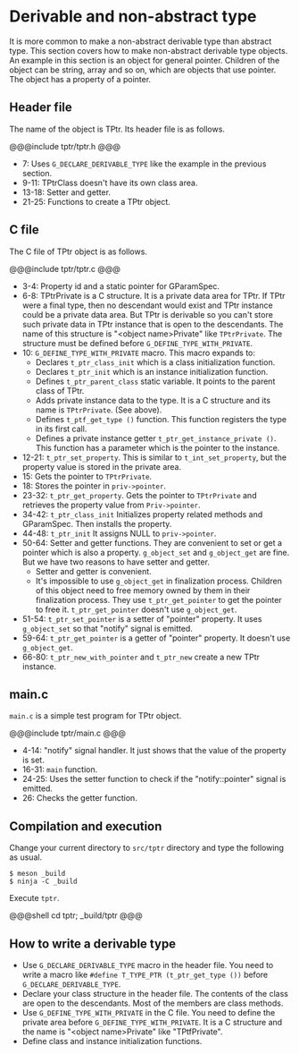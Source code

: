 # Derivable and non-abstract type

It is more common to make a non-abstract derivable type than abstract type.
This section covers how to make non-abstract derivable type objects.
An example in this section is an object for general pointer.
Children of the object can be string, array and so on, which are objects that use pointer.
The object has a property of a pointer.

## Header file

The name of the object is TPtr.
Its header file is as follows.

@@@include
tptr/tptr.h
@@@

- 7: Uses `G_DECLARE_DERIVABLE_TYPE` like the example in the previous section.
- 9-11: TPtrClass doesn't have its own class area.
- 13-18: Setter and getter.
- 21-25: Functions to create a TPtr object.

## C file

The C file of TPtr object is as follows.

@@@include
tptr/tptr.c
@@@

- 3-4: Property id and a static pointer for GParamSpec.
- 6-8: TPtrPrivate is a C structure.
It is a private data area for TPtr.
If TPtr were a final type, then no descendant would exist and TPtr instance could be a private data area.
But TPtr is derivable so you can't store such private data in TPtr instance that is open to the descendants.
The name of this structure is "<object name\>Private" like `TPtrPrivate`.
The structure must be defined before `G_DEFINE_TYPE_WITH_PRIVATE`.
- 10: `G_DEFINE_TYPE_WITH_PRIVATE` macro.
This macro expands to:
  - Declares `t_ptr_class_init` which is a class initialization function.
  - Declares `t_ptr_init` which is an instance initialization function.
  - Defines `t_ptr_parent_class` static variable.
It points to the parent class of TPtr.
  - Adds private instance data to the type.
It is a C structure and its name is `TPtrPrivate`. (See above).
  - Defines `t_ptf_get_type ()` function.
This function registers the type in its first call.
  - Defines a private instance getter `t_ptr_get_instance_private ()`.
This function has a parameter which is the pointer to the instance.
- 12-21: `t_ptr_set_property`.
This is similar to `t_int_set_property`, but the property value is stored in the private area.
- 15: Gets the pointer to `TPtrPrivate`.
- 18: Stores the pointer in `priv->pointer`.
- 23-32: `t_ptr_get_property`.
Gets the pointer to `TPtrPrivate` and retrieves the property value from `Priv->pointer`.
- 34-42: `t_ptr_class_init`
Initializes property related methods and GParamSpec.
Then installs the property.
- 44-48: `t_ptr_init`
It assigns NULL to `priv->pointer`.
- 50-64: Setter and getter functions.
They are convenient to set or get a pointer which is also a property.
`g_object_set` and `g_object_get` are fine.
But we have two reasons to have setter and getter.
  - Setter and getter is convenient.
  - It's impossible to use `g_object_get` in finalization process.
Children of this object need to free memory owned by them in their finalization process.
They use `t_ptr_get_pointer` to get the pointer to free it.
`t_ptr_get_pointer` doesn't use `g_object_get`.
- 51-54: `t_ptr_set_pointer` is a setter of "pointer" property.
It uses `g_object_set` so that "notify" signal is emitted.
- 59-64: `t_ptr_get_pointer` is a getter of "pointer" property.
It doesn't use `g_object_get`.
- 66-80: `t_ptr_new_with_pointer` and `t_ptr_new` create a new TPtr instance.

## main.c

`main.c` is a simple test program for TPtr object.

@@@include
tptr/main.c
@@@

- 4-14: "notify" signal handler.
It just shows that the value of the property is set.
- 16-31: `main` function.
- 24-25: Uses the setter function to check if the "notify::pointer" signal is emitted.
- 26: Checks the getter function.

## Compilation and execution

Change your current directory to `src/tptr` directory and type the following as usual.

~~~
$ meson _build
$ ninja -C _build
~~~

Execute `tptr`.

@@@shell
cd tptr; _build/tptr
@@@

## How to write a derivable type

- Use `G_DECLARE_DERIVABLE_TYPE` macro in the header file.
You need to write a macro like `#define T_TYPE_PTR (t_ptr_get_type ())` before `G_DECLARE_DERIVABLE_TYPE`.
- Declare your class structure in the header file.
The contents of the class are open to the descendants.
Most of the members are class methods.
- Use `G_DEFINE_TYPE_WITH_PRIVATE` in the C file.
You need to define the private area before `G_DEFINE_TYPE_WITH_PRIVATE`.
It is a C structure and the name is "<object name\>Private" like "TPtfPrivate".
- Define class and instance initialization functions.

